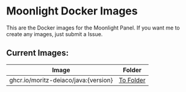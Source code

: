 # Moonlight Docker Images

This are the Docker images for the Moonlight Panel.
If you want me to create any images, just submit a Issue.

## Current Images:

| Image                                | Folder              |
| ------------------------------------ | ------------------- |
| ghcr.io/moritz-deiaco/java:{version} | [To Folder](/java/) |
